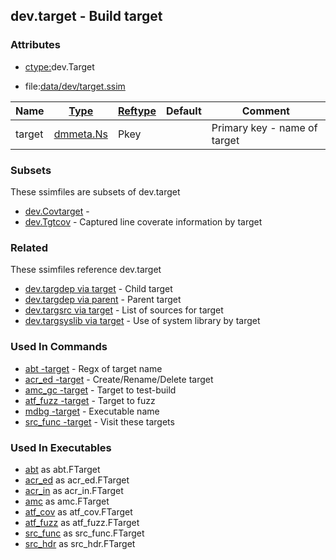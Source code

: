 ## dev.target - Build target


### Attributes
<a href="#attributes"></a>
* [ctype:](/txt/ssimdb/dmmeta/ctype.md)dev.Target

* file:[data/dev/target.ssim](/data/dev/target.ssim)

|Name|[Type](/txt/ssimdb/dmmeta/ctype.md)|[Reftype](/txt/ssimdb/dmmeta/reftype.md)|Default|Comment|
|---|---|---|---|---|
|target|[dmmeta.Ns](/txt/ssimdb/dmmeta/ns.md)|Pkey||Primary key - name of target|

### Subsets
<a href="#subsets"></a>
These ssimfiles are subsets of dev.target

* [dev.Covtarget](/txt/ssimdb/dev/covtarget.md) -  
* [dev.Tgtcov](/txt/ssimdb/dev/tgtcov.md) - Captured line coverate information by target

### Related
<a href="#related"></a>
These ssimfiles reference dev.target

* [dev.targdep via target](/txt/ssimdb/dev/targdep.md) - Child target 
* [dev.targdep via parent](/txt/ssimdb/dev/targdep.md) - Parent target 
* [dev.targsrc via target](/txt/ssimdb/dev/targsrc.md) - List of sources for target 
* [dev.targsyslib via target](/txt/ssimdb/dev/targsyslib.md) - Use of system library by target

### Used In Commands
<a href="#used-in-commands"></a>
* [abt -target](/txt/exe/abt/README.md) - Regx of target name 
* [acr_ed -target](/txt/exe/acr_ed/README.md) - Create/Rename/Delete target 
* [amc_gc -target](/txt/exe/amc_gc/README.md) - Target to test-build 
* [atf_fuzz -target](/txt/exe/atf_fuzz/README.md) - Target to fuzz 
* [mdbg -target](/txt/exe/mdbg/README.md) - Executable name 
* [src_func -target](/txt/exe/src_func/README.md) - Visit these targets

### Used In Executables
<a href="#used-in-executables"></a>
* [abt](/txt/exe/abt/README.md) as abt.FTarget
* [acr_ed](/txt/exe/acr_ed/README.md) as acr_ed.FTarget
* [acr_in](/txt/exe/acr_in/README.md) as acr_in.FTarget
* [amc](/txt/exe/amc/README.md) as amc.FTarget
* [atf_cov](/txt/exe/atf_cov/README.md) as atf_cov.FTarget
* [atf_fuzz](/txt/exe/atf_fuzz/README.md) as atf_fuzz.FTarget
* [src_func](/txt/exe/src_func/README.md) as src_func.FTarget
* [src_hdr](/txt/exe/src_hdr/README.md) as src_hdr.FTarget

